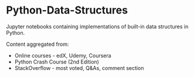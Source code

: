 # Python-Data-Structures

Jupyter notebooks containing implementations of built-in data structures in Python.

Content aggregated from:
+ Online courses - edX, Udemy, Coursera
+ Python Crash Course (2nd Edition)
+ StackOverflow - most voted, Q&As, comment section
